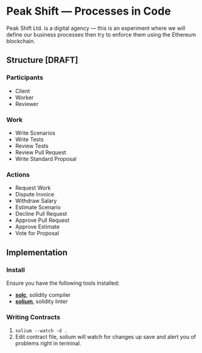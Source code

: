 # Peak Shift — Processes in Code

Peak Shift Ltd. is a digital agency — this is an experiment where we will define our business processes then try to enforce them using the Ethereum blockchain.

## Structure [DRAFT]

### Participants
- Client
- Worker
- Reviewer

### Work
- Write Scenarios
- Write Tests
- Review Tests
- Review Pull Request
- Write Standard Proposal

### Actions
- Request Work
- Dispute Invoice
- Withdraw Salary
- Estimate Scenario
- Decline Pull Request
- Approve Pull Request
- Approve Estimate
- Vote for Proposal

## Implementation

### Install

Ensure you have the following tools installed:

- **[solc]()**, solidity compiler
- **[solium]()**, solidity linter

### Writing Contracts

1. `solium --watch -d .`
2. Edit contract file, solium will watch for changes up save and alert you of problems right in terminal.
